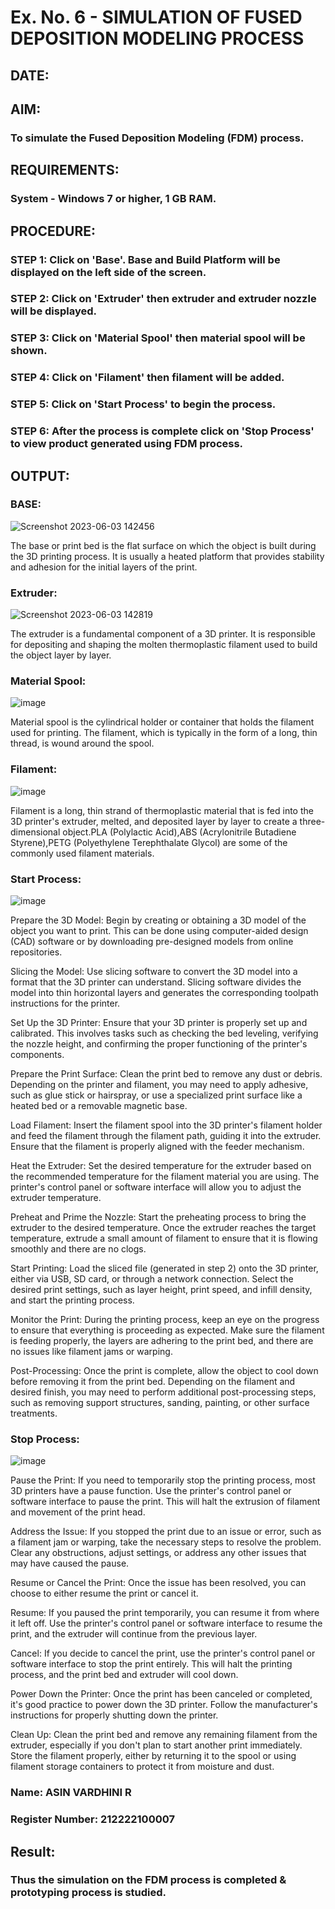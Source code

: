# Ex. No. 6 - SIMULATION OF FUSED DEPOSITION MODELING PROCESS

## DATE: 
## AIM:
### To simulate the Fused Deposition Modeling (FDM) process.

## REQUIREMENTS:
### System - Windows 7 or higher, 1 GB RAM.

## PROCEDURE:
### STEP 1: Click on 'Base'. Base and Build Platform will be displayed on the left side of the screen.
### STEP 2: Click on 'Extruder' then extruder and extruder nozzle will be displayed.
### STEP 3: Click on 'Material Spool' then material spool will be shown.
### STEP 4: Click on 'Filament' then filament will be added.
### STEP 5: Click on 'Start Process' to begin the process.
### STEP 6: After the process is complete click on 'Stop Process' to view product generated using FDM process.

## OUTPUT:

### BASE:
![Screenshot 2023-06-03 142456](https://github.com/AsinVardhini/Ex.-No---6.-SIMULATION-OF-FUSED-DEPOSITION-MODELING-PROCESS/assets/119417735/ff2c722f-38fc-49bb-8c0f-41a68a736fba)

The base or print bed is the flat surface on which the object is built during the 3D printing process.
It is usually a heated platform that provides stability and adhesion for the initial layers of the print.

### Extruder:
![Screenshot 2023-06-03 142819](https://github.com/AsinVardhini/Ex.-No---6.-SIMULATION-OF-FUSED-DEPOSITION-MODELING-PROCESS/assets/119417735/eeb19603-c15d-4ec6-874d-cc1ebc1dc7c4)

The extruder is a fundamental component of a 3D printer. It is responsible for depositing and shaping the molten
thermoplastic filament used to build the object layer by layer.

### Material Spool:
![image](https://github.com/AsinVardhini/Ex.-No---6.-SIMULATION-OF-FUSED-DEPOSITION-MODELING-PROCESS/assets/119417735/3ee8134f-60c0-4f02-b3a1-0b2e60b4075c)

Material spool is the cylindrical holder or container that holds the filament used for printing. The filament, 
which is typically in the form of a long, thin thread, is wound around the spool.

### Filament:
![image](https://github.com/AsinVardhini/Ex.-No---6.-SIMULATION-OF-FUSED-DEPOSITION-MODELING-PROCESS/assets/119417735/3922bffa-d3f2-4b45-b1df-31e1383923ab)

Filament is a long, thin strand of thermoplastic material that is fed into the 3D printer's extruder, melted, and deposited 
layer by layer to create a three-dimensional object.PLA (Polylactic Acid),ABS (Acrylonitrile Butadiene Styrene),PETG (Polyethylene Terephthalate Glycol) 
are some of the commonly used filament materials.
### Start Process:
![image](https://github.com/AsinVardhini/Ex.-No---6.-SIMULATION-OF-FUSED-DEPOSITION-MODELING-PROCESS/assets/119417735/56df813e-52eb-481d-8385-c15c0545fcf2)

Prepare the 3D Model: Begin by creating or obtaining a 3D model of the object you want to print. 
This can be done using computer-aided design (CAD) software or by downloading pre-designed models
from online repositories.

Slicing the Model: Use slicing software to convert the 3D model into a format that the 3D printer can understand. 
Slicing software divides the model into thin horizontal layers and generates the corresponding toolpath instructions for the printer.

Set Up the 3D Printer: Ensure that your 3D printer is properly set up and calibrated. This involves tasks such as checking 
the bed leveling, verifying the nozzle height, and confirming the proper functioning of the printer's components.

Prepare the Print Surface: Clean the print bed to remove any dust or debris. Depending on the printer and filament, 
you may need to apply adhesive, such as glue stick or hairspray, or use a specialized print surface like a heated
bed or a removable magnetic base.

Load Filament: Insert the filament spool into the 3D printer's filament holder and feed the filament through the filament path,
guiding it into the extruder. Ensure that the filament is properly aligned with the feeder mechanism.

Heat the Extruder: Set the desired temperature for the extruder based on the recommended temperature for the filament material
you are using. The printer's control panel or software interface will allow you to adjust the extruder temperature.

Preheat and Prime the Nozzle: Start the preheating process to bring the extruder to the desired temperature.
Once the extruder reaches the target temperature, extrude a small amount of filament to ensure that it is flowing 
smoothly and there are no clogs.

Start Printing: Load the sliced file (generated in step 2) onto the 3D printer, either via USB, SD card, or through 
a network connection. Select the desired print settings, such as layer height, print speed, and infill density,
and start the printing process.

Monitor the Print: During the printing process, keep an eye on the progress to ensure that everything is proceeding as expected.
Make sure the filament is feeding properly, the layers are adhering to the print bed, and there are no issues like filament jams or warping.

Post-Processing: Once the print is complete, allow the object to cool down before removing it from the print bed.
Depending on the filament and desired finish, you may need to perform additional post-processing steps, such as 
removing support structures, sanding, painting, or other surface treatments.

### Stop Process:
![image](https://github.com/AsinVardhini/Ex.-No---6.-SIMULATION-OF-FUSED-DEPOSITION-MODELING-PROCESS/assets/119417735/8956b7b0-1813-4f10-b567-e9eb321cd301)

Pause the Print: If you need to temporarily stop the printing process, most 3D printers have a pause function. 
Use the printer's control panel or software interface to pause the print. This will halt the extrusion of filament
and movement of the print head.

Address the Issue: If you stopped the print due to an issue or error, such as a filament jam or warping,
take the necessary steps to resolve the problem. Clear any obstructions, adjust settings, or address any
other issues that may have caused the pause.

Resume or Cancel the Print: Once the issue has been resolved, you can choose to either resume the print or cancel it.

Resume: If you paused the print temporarily, you can resume it from where it left off. Use the printer's control
panel or software interface to resume the print, and the extruder will continue from the previous layer.

Cancel: If you decide to cancel the print, use the printer's control panel or software interface to stop the print entirely.
This will halt the printing process, and the print bed and extruder will cool down.

Power Down the Printer: Once the print has been canceled or completed, it's good practice to power down the 3D printer. 
Follow the manufacturer's instructions for properly shutting down the printer.

Clean Up: Clean the print bed and remove any remaining filament from the extruder, especially if you don't plan to
start another print immediately. Store the filament properly, either by returning it to the spool or using filament storage
containers to protect it from moisture and dust.


### Name: ASIN VARDHINI R

### Register Number: 212222100007

## Result:
### Thus the simulation on the FDM process is completed & prototyping process is studied.

